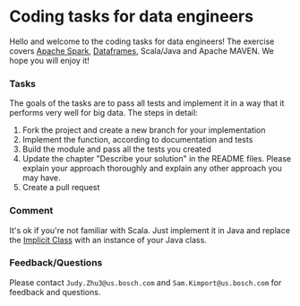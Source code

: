 # Coding tasks for data engineers

Hello and welcome to the coding tasks for data engineers! The exercise covers [Apache Spark](http://spark.apache.org/docs/latest/quick-start.html), [Dataframes](http://spark.apache.org/docs/latest/sql-programming-guide.html), Scala/Java and Apache MAVEN. We hope you will enjoy it!

### Tasks

The goals of the tasks are to pass all tests and implement it in a way that it performs very well for big data. The steps in detail:

1. Fork the project and create a new branch for your implementation
2. Implement the function, according to documentation and tests
3. Build the module and pass all the tests you created
4. Update the chapter "Describe your solution" in the README files. Please explain your approach thoroughly and explain any other approach you may have.
5. Create a pull request

### Comment

It's ok if you're not familiar with Scala. Just implement it in Java and replace the [Implicit Class](http://docs.scala-lang.org/overviews/core/implicit-classes.html) with an instance of your Java class.

### Feedback/Questions

Please contact `Judy.Zhu3@us.bosch.com` and `Sam.Kimport@us.bosch.com` for feedback and questions.

